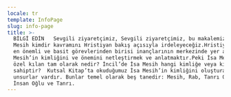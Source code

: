 ```yaml
---
locale: tr
template: InfoPage
slug: info-page
title: >-
  BİLGİ EDİN   Sevgili ziyaretçimiz, Sevgili ziyaretçimiz, bu makalemizde İsa
  Mesih kimdir kavramını Hristiyan bakış açısıyla irdeleyeceğiz.Hristiyanlığın
  en önemli ve basit görevlerinden birisi inançlarının merkezinde yer alan İsa
  Mesih’in kimliğini ve önemini netleştirmek ve anlatmaktır.Peki İsa Mesih’i
  özel kılan tam olarak nedir? İncil’de İsa Mesih hangi kimliğe veya kimliklere
  sahiptir?  Kutsal Kitap’ta okuduğumuz İsa Mesih’in kimliğini oluşturan bazı
  unsurlar vardır. Bunlar temel olarak beş tanedir: Mesih, Rab, Tanrı Oğlu,
  İnsan Oğlu ve Tanrı.
---
```


